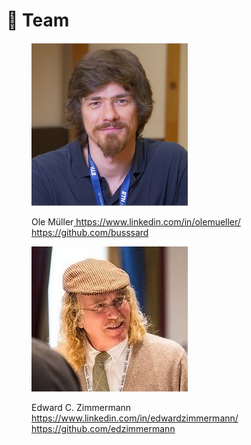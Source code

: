 # 👥 Team

<figure><img src="../.gitbook/assets/Ole_Mueller.png" alt=""><figcaption><p>Ole Müller<a href="https://www.linkedin.com/in/olemueller/"> https://www.linkedin.com/in/olemueller/ </a><a href="https://github.com/busssard">https://github.com/busssard</a></p></figcaption></figure>

<figure><img src="../.gitbook/assets/1517273389070.jpeg" alt=""><figcaption><p>Edward C. Zimmermann <a href="https://www.linkedin.com/in/edwardzimmermann/">https://www.linkedin.com/in/edwardzimmermann/      </a><a href="https://github.com/edzimmermann">https://github.com/edzimmermann</a></p></figcaption></figure>

